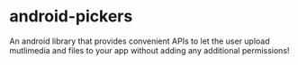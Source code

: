 # android-pickers
An android library that provides convenient APIs to let the user upload mutlimedia and files to your app without adding any additional permissions!
